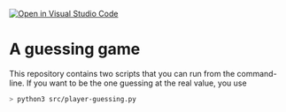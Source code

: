 [![Open in Visual Studio Code](https://classroom.github.com/assets/open-in-vscode-c66648af7eb3fe8bc4f294546bfd86ef473780cde1dea487d3c4ff354943c9ae.svg)](https://classroom.github.com/online_ide?assignment_repo_id=8519001&assignment_repo_type=AssignmentRepo)
# A guessing game

This repository contains two scripts that you can run from the command-line. If you want to be the one guessing at the real value, you use

```sh
> python3 src/player-guessing.py
```

